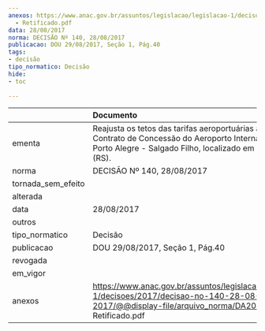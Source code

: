 ```yaml
---
anexos: https://www.anac.gov.br/assuntos/legislacao/legislacao-1/decisoes/2017/decisao-no-140-28-08-2017/@@display-file/arquivo_norma/DA2017-0140
  - Retificado.pdf
data: 28/08/2017
norma: DECISÃO Nº 140, 28/08/2017
publicacao: DOU 29/08/2017, Seção 1, Pág.40
tags:
- decisão
tipo_normatico: Decisão
hide: 
- toc 
 
---
```


|                    | Documento                                                                                                                                                                     |
|:-------------------|:------------------------------------------------------------------------------------------------------------------------------------------------------------------------------|
| ementa             | Reajusta os tetos das tarifas aeroportuárias aplicáveis ao Contrato de Concessão do Aeroporto Internacional de Porto Alegre - Salgado Filho, localizado em Porto Alegre (RS). |
| norma              | DECISÃO Nº 140, 28/08/2017                                                                                                                                                    |
| tornada_sem_efeito |                                                                                                                                                                               |
| alterada           |                                                                                                                                                                               |
| data               | 28/08/2017                                                                                                                                                                    |
| outros             |                                                                                                                                                                               |
| tipo_normatico     | Decisão                                                                                                                                                                       |
| publicacao         | DOU 29/08/2017, Seção 1, Pág.40                                                                                                                                               |
| revogada           |                                                                                                                                                                               |
| em_vigor           |                                                                                                                                                                               |
| anexos             | https://www.anac.gov.br/assuntos/legislacao/legislacao-1/decisoes/2017/decisao-no-140-28-08-2017/@@display-file/arquivo_norma/DA2017-0140 - Retificado.pdf                    |